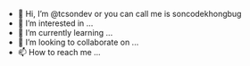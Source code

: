 - 👋 Hi, I’m @tcsondev or you can call me is soncodekhongbug
- 👀 I’m interested in ...
- 🌱 I’m currently learning ...
- 💞️ I’m looking to collaborate on ...
- 📫 How to reach me ...

<!---
tcsondev/tcsondev is a ✨ special ✨ repository because its `README.md` (this file) appears on your GitHub profile.
You can click the Preview link to take a look at your changes.
--->
